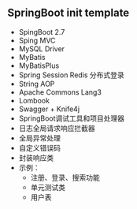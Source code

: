 ## SpringBoot init template
- SpingBoot 2.7
- Sping MVC
- MySQL Driver
- MyBatis
- MyBatisPlus
- Spring Session Redis 分布式登录
- String AOP
- Apache Commons Lang3
- Lombook
- Swagger + Knife4j
- SpringBoot调试工具和项目处理器
- 日志全局请求响应拦截器
- 全局异常处理
- 自定义错误码
- 封装响应类
- 示例：
  - 注册、登录、搜索功能
  - 单元测试类
  - 用户表